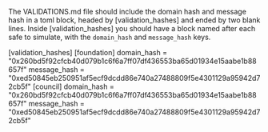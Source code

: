 The VALIDATIONS.md file should include the domain hash and message hash in a toml block, headed by [validation_hashes] and ended by two blank lines. Inside [validation_hashes] you should have a block named after each safe to simulate, with the `domain_hash` and `message_hash` keys.


[validation_hashes]
[foundation]
domain_hash = "0x260bd5f92cfcb40d079b1c6f6a7ff07df436553ba65d01934e15aabe1b88657f"
message_hash = "0xed50845eb250951af5ecf9dcdd86e740a27488809f5e4301129a95942d72cb5f"
[council]
domain_hash = "0x260bd5f92cfcb40d079b1c6f6a7ff07df436553ba65d01934e15aabe1b88657f"
message_hash = "0xed50845eb250951af5ecf9dcdd86e740a27488809f5e4301129a95942d72cb5f"

